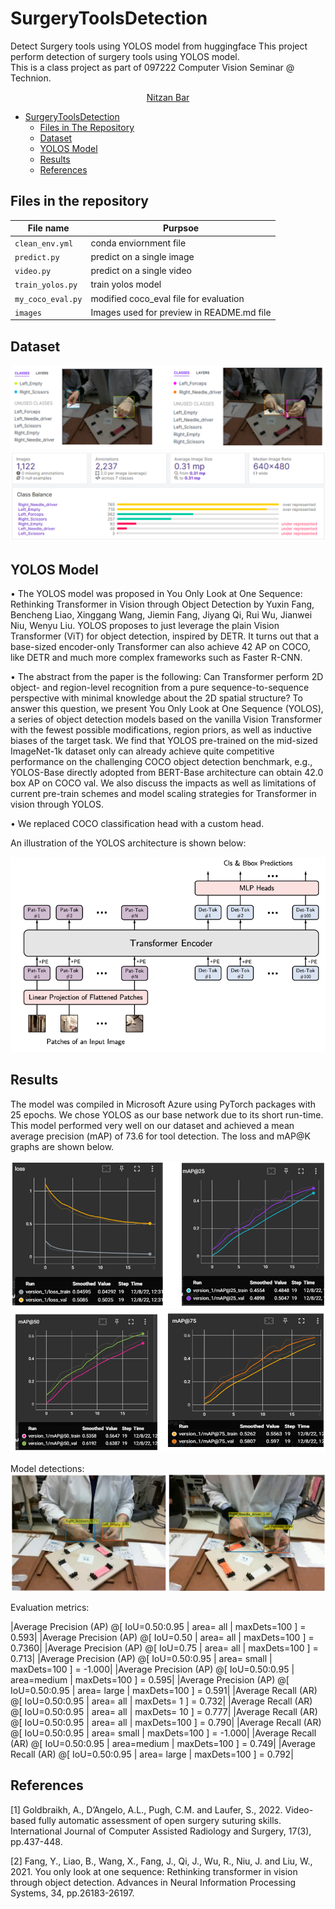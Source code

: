 # SurgeryToolsDetection
Detect Surgery tools using YOLOS model from huggingface
This project perform detection of surgery tools using YOLOS model.  
This is a class project as part of 097222 Computer Vision Seminar @ Technion.  

<p align="center">
    <a href="https://www.linkedin.com/in/nitzan-bar-9ab896146/">Nitzan Bar</a>
</p>


- [SurgeryToolsDetection](#surgery-tools-detection)
  * [Files in The Repository](#files-in-the-repository)
  * [Dataset](#dataset) 
  * [YOLOS Model](#yolos-model)
  * [Results](#results)
  * [References](#references)



## Files in the repository
|File name         | Purpsoe |
|----------------------|------|
|`clean_env.yml`| conda enviornment file|
|`predict.py`| predict on a single image|
|`video.py`| predict on a single video|
|`train_yolos.py`| train yolos model|
|`my_coco_eval.py`| modified coco_eval file for evaluation|
|`images`| Images used for preview in README.md file|



## Dataset
![alt text](https://github.com/NitzanBar1/SurgeryToolsDetection/blob/main/images/vis.png)
![alt text](https://github.com/NitzanBar1/SurgeryToolsDetection/blob/main/images/insights.png)



## YOLOS Model
•	The YOLOS model was proposed in You Only Look at One Sequence: Rethinking Transformer in Vision through Object Detection by Yuxin Fang, Bencheng Liao, Xinggang Wang, Jiemin Fang, Jiyang Qi, Rui Wu, Jianwei Niu, Wenyu Liu. YOLOS proposes to just leverage the plain Vision Transformer (ViT) for object detection, inspired by DETR. It turns out that a base-sized encoder-only Transformer can also achieve 42 AP on COCO, like DETR and much more complex frameworks such as Faster R-CNN.

•	The abstract from the paper is the following:
Can Transformer perform 2D object- and region-level recognition from a pure sequence-to-sequence perspective with minimal knowledge about the 2D spatial structure? To answer this question, we present You Only Look at One Sequence (YOLOS), a series of object detection models based on the vanilla Vision Transformer with the fewest possible modifications, region priors, as well as inductive biases of the target task. We find that YOLOS pre-trained on the mid-sized ImageNet-1k dataset only can already achieve quite competitive performance on the challenging COCO object detection benchmark, e.g., YOLOS-Base directly adopted from BERT-Base architecture can obtain 42.0 box AP on COCO val. We also discuss the impacts as well as limitations of current pre-train schemes and model scaling strategies for Transformer in vision through YOLOS.

•	We replaced COCO classification head with a custom head.

An illustration of the YOLOS architecture is shown below:

![alt text](https://github.com/NitzanBar1/SurgeryToolsDetection/blob/main/images/yolos.png)



## Results
The model was compiled in Microsoft Azure using PyTorch packages with 25 epochs. 
We chose YOLOS as our base network due to its short run-time. This model performed very well on our dataset and achieved a mean average precision (mAP) of 73.6 for tool detection.
The loss and mAP@K graphs are shown below.

![alt text](https://github.com/NitzanBar1/SurgeryToolsDetection/blob/main/images/graphs1.png)
![alt text](https://github.com/NitzanBar1/SurgeryToolsDetection/blob/main/images/graphs2.png)

Model detections:
![alt text](https://github.com/NitzanBar1/SurgeryToolsDetection/blob/main/images/results.png)

Evaluation metrics:

|Average Precision  (AP) @[ IoU=0.50:0.95 | area=   all | maxDets=100 ] = 0.593|
|Average Precision  (AP) @[ IoU=0.50      | area=   all | maxDets=100 ] = 0.7360|
|Average Precision  (AP) @[ IoU=0.75      | area=   all | maxDets=100 ] = 0.713|
|Average Precision  (AP) @[ IoU=0.50:0.95 | area= small | maxDets=100 ] = -1.000|
|Average Precision  (AP) @[ IoU=0.50:0.95 | area=medium | maxDets=100 ] = 0.595|
|Average Precision  (AP) @[ IoU=0.50:0.95 | area= large | maxDets=100 ] = 0.591|
|Average Recall     (AR) @[ IoU=0.50:0.95 | area=   all | maxDets=  1 ] = 0.732|
|Average Recall     (AR) @[ IoU=0.50:0.95 | area=   all | maxDets= 10 ] = 0.777|
|Average Recall     (AR) @[ IoU=0.50:0.95 | area=   all | maxDets=100 ] = 0.790|
|Average Recall     (AR) @[ IoU=0.50:0.95 | area= small | maxDets=100 ] = -1.000|
|Average Recall     (AR) @[ IoU=0.50:0.95 | area=medium | maxDets=100 ] = 0.749|
|Average Recall     (AR) @[ IoU=0.50:0.95 | area= large | maxDets=100 ] = 0.792|



## References
[1] Goldbraikh, A., D’Angelo, A.L., Pugh, C.M. and Laufer, S., 2022. Video-based fully automatic assessment of open surgery suturing skills. International Journal of Computer Assisted Radiology and Surgery, 17(3), pp.437-448.

[2] Fang, Y., Liao, B., Wang, X., Fang, J., Qi, J., Wu, R., Niu, J. and Liu, W., 2021. You only look at one sequence: Rethinking transformer in vision through object detection. Advances in Neural Information Processing Systems, 34, pp.26183-26197.
